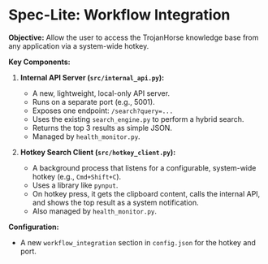 # Spec-Lite: Workflow Integration

**Objective:** Allow the user to access the TrojanHorse knowledge base from any application via a system-wide hotkey.

**Key Components:**

1.  **Internal API Server (`src/internal_api.py`):**
    -   A new, lightweight, local-only API server.
    -   Runs on a separate port (e.g., 5001).
    -   Exposes one endpoint: `/search?query=...`
    -   Uses the existing `search_engine.py` to perform a hybrid search.
    -   Returns the top 3 results as simple JSON.
    -   Managed by `health_monitor.py`.

2.  **Hotkey Search Client (`src/hotkey_client.py`):**
    -   A background process that listens for a configurable, system-wide hotkey (e.g., `Cmd+Shift+C`).
    -   Uses a library like `pynput`.
    -   On hotkey press, it gets the clipboard content, calls the internal API, and shows the top result as a system notification.
    -   Also managed by `health_monitor.py`.

**Configuration:**
-   A new `workflow_integration` section in `config.json` for the hotkey and port.
